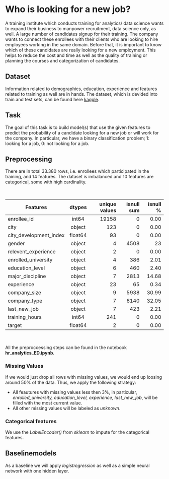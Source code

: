# Who is looking for a new job?

A training institute which conducts training for analytics/ data science wants to expand their business to manpower recruitment, data science only, as well. A large number of candidates signup for their training. The company wants to connect these enrollees with their clients who are looking to hire employees working in the same domain. Before that, it is important to know which of these candidates are really looking for a new employment. This helps to reduce the cost and time as well as the quality of training or planning the courses and categorization of candidates.


## Dataset 
Information related to demographics, education, experience and features related to training as well are in hands. The dataset, which is devided into train and test sets, can be found here [kaggle](https://www.kaggle.com/arashnic/hr-analytics-job-change-of-data-scientists?select=aug_train.csv).


## Task 
The goal of this task is to build model(s) that use the given features to predict the probability of a candidate looking for a new job or will work for the company. In particular, we have a binary classification problem; 1: looking for a job, 0: not looking for a job.


## Preprocessing 

There are in total 33.380 rows, i.e. enrollees which participated in the training, and 14 features. The dataset is imbalanced and 10 features are categorical, some with high cardinality.

<br />

| Features        | dtypes      | unique values | isnull sum  | isnull % |
| --------------- |:-----------:| -------------:| -----------:|---------:|
|enrollee_id      |	int64	       |19158	|         0	|          0.00|
|city|	object|	123|	0 |	0.00|
|city_development_index	| float64 |	93|	0|	0.00|
|gender	|object|	4	| 4508	|23|.53|
|relevent_experience|	object|	2	|0|	0.00|
|enrolled_university|	object|	4|	386|	2.01|
|education_level|	object|	6	|460	|2.40|
|major_discipline|	object|	7	|2813	|14.68|
|experience|	object|	23|	65	|0.34|
|company_size	|object|	9	|5938	|30.99|
|company_type|	object|	7|	6140	|32.05|
|last_new_job|	object|	7|	423|	2.21|
|training_hours|	int64	|241	|0	|0.00|
|target	|float64	|2	|0	|0.00|

<br />

All the preproccessing steps can be found in the notebook **hr_analytics_ED.ipynb**. 

### Missing Values
If we would just drop all rows with missing values, we would end up loosing around 50% of the data. Thus, we apply the following strategy:
- All feautures with missing values less then 3%, in particular, *enrolled_university, education_level, experience, last_new_job*, will be filled with the most current value. 
- All other missing values will be labeled as *unknown*. 

### Categorical features
We use the *LabelEncoder()* from *sklearn* to impute for the categorical features.

## Baselinemodels 
As a baseline we will apply *logistregression* as well as a simple neural network with one hidden layer. 


